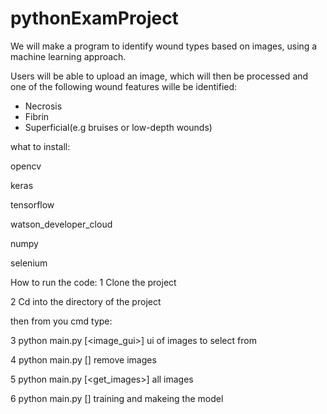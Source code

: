 # pythonExamProject


We will make a program to identify wound types based on images, using a machine learning approach.

Users will be able to upload an image, which will then be processed and one of the following wound features wille be identified: 

- Necrosis
- Fibrin
- Superficial(e.g bruises or low-depth wounds)


what to install:

opencv

keras

tensorflow

watson_developer_cloud

numpy

selenium

How to run the code:
1 Clone the project

2 Cd into the directory of the project

then from you cmd type:

3 python main.py [<image_gui>] ui of images to select from 

4  python main.py [<cleanup>] remove images
  
5  python main.py [<get_images>] all images

6 python main.py [<training>] training and makeing the model



